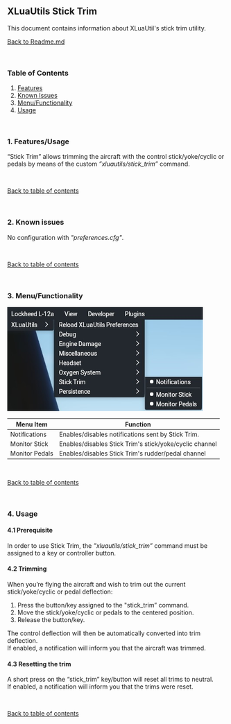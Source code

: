 ## XLuaUtils Stick Trim

This document contains information about XLuaUtil's stick trim utility.

[Back to Readme.md](../README.md) 

&nbsp;

<a name="toc"></a>
### Table of Contents
1. [Features](#1)  
2. [Known Issues](#2)  
3. [Menu/Functionality](#3)   
4. [Usage](#4)   

&nbsp;

<a name="1"></a>
### 1. Features/Usage

“Stick Trim” allows trimming the aircraft with the control stick/yoke/cyclic or pedals by means of the custom _”xluautils/stick_trim”_ command.

&nbsp;

[Back to table of contents](#toc)

&nbsp;

<a name="2"></a>
### 2. Known issues

No configuration with _"preferences.cfg"_.

&nbsp;

[Back to table of contents](#toc)

&nbsp;
 
<a name="3"></a>
### 3. Menu/Functionality

![XLuaUtils Stick Trim Menu](Images/XLuaUtils_Stick_Trim_Menu.jpg  "XLuaUtils Stick Trim Menu")

Menu Item|Function
-|-
Notifications|Enables/disables notifications sent by Stick Trim.
Monitor Stick|Enables/disables Stick Trim's stick/yoke/cyclic channel
Monitor Pedals|Enables/disables Stick Trim's rudder/pedal channel

&nbsp;

[Back to table of contents](#toc)

&nbsp;

<a name="4"></a>
### 4. Usage

#### 4.1 Prerequisite

In order to use Stick Trim, the _”xluautils/stick_trim”_ command must be assigned to a key or controller button.


#### 4.2 Trimming

When you’re flying the aircraft and wish to trim out the current stick/yoke/cyclic or pedal deflection:
1. Press the button/key assigned to the "stick_trim” command.
1. Move the stick/yoke/cyclic or pedals to the centered position.
1. Release the button/key.

The control deflection will then be automatically converted into trim deflection.   
If enabled, a notification will inform you that the aircraft was trimmed.


#### 4.3 Resetting the trim
A short press on the “stick_trim” key/button will reset all trims to neutral.   
If enabled, a notification will inform you that the trims were reset.

&nbsp;

[Back to table of contents](#toc)

&nbsp;